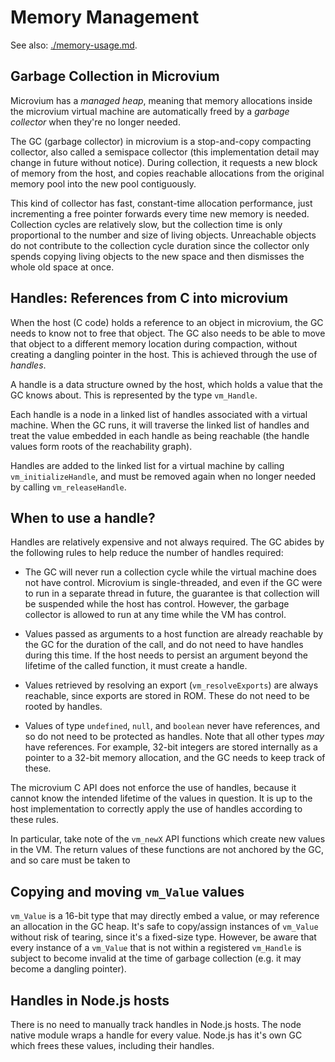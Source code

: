 # Memory Management

See also: [./memory-usage.md](./memory-usage.md).

## Garbage Collection in Microvium

Microvium has a _managed heap_, meaning that memory allocations inside the microvium virtual machine are automatically freed by a _garbage collector_ when they're no longer needed.

The GC (garbage collector) in microvium is a stop-and-copy compacting collector, also called a semispace collector (this implementation detail may change in future without notice). During collection, it requests a new block of memory from the host, and copies reachable allocations from the original memory pool into the new pool contiguously.

This kind of collector has fast, constant-time allocation performance, just incrementing a free pointer forwards every time new memory is needed. Collection cycles are relatively slow, but the collection time is only proportional to the number and size of living objects. Unreachable objects do not contribute to the collection cycle duration since the collector only spends copying living objects to the new space and then dismisses the whole old space at once.

## Handles: References from C into microvium

When the host (C code) holds a reference to an object in microvium, the GC needs to know not to free that object. The GC also needs to be able to move that object to a different memory location during compaction, without creating a dangling pointer in the host. This is achieved through the use of _handles_.

A handle is a data structure owned by the host, which holds a value that the GC knows about. This is represented by the type `vm_Handle`.

Each handle is a node in a linked list of handles associated with a virtual machine. When the GC runs, it will traverse the linked list of handles and treat the value embedded in each handle as being reachable (the handle values form roots of the reachability graph).

Handles are added to the linked list for a virtual machine by calling `vm_initializeHandle`, and must be removed again when no longer needed by calling `vm_releaseHandle`.

## When to use a handle?

Handles are relatively expensive and not always required. The GC abides by the following rules to help reduce the number of handles required:

  - The GC will never run a collection cycle while the virtual machine does not have control. Microvium is single-threaded, and even if the GC were to run in a separate thread in future, the guarantee is that collection will be suspended while the host has control. However, the garbage collector is allowed to run at any time while the VM has control.

  - Values passed as arguments to a host function are already reachable by the GC for the duration of the call, and do not need to have handles during this time. If the host needs to persist an argument beyond the lifetime of the called function, it must create a handle.

  - Values retrieved by resolving an export (`vm_resolveExports`) are always reachable, since exports are stored in ROM. These do not need to be rooted by handles.

  - Values of type `undefined`, `null`, and `boolean` never have references, and so do not need to be protected as handles. Note that all other types _may_ have references. For example, 32-bit integers are stored internally as a pointer to a 32-bit memory allocation, and the GC needs to keep track of these.

The microvium C API does not enforce the use of handles, because it cannot know the intended lifetime of the values in question. It is up to the host implementation to correctly apply the use of handles according to these rules.

In particular, take note of the `vm_newX` API functions which create new values in the VM. The return values of these functions are not anchored by the GC, and so care must be taken to

## Copying and moving `vm_Value` values

`vm_Value` is a 16-bit type that may directly embed a value, or may reference an allocation in the GC heap. It's safe to copy/assign instances of `vm_Value` without risk of tearing, since it's a fixed-size type. However, be aware that every instance of a `vm_Value` that is not within a registered `vm_Handle` is subject to become invalid at the time of garbage collection (e.g. it may become a dangling pointer).

## Handles in Node.js hosts

There is no need to manually track handles in Node.js hosts. The node native module wraps a handle for every value. Node.js has it's own GC which frees these values, including their handles.


